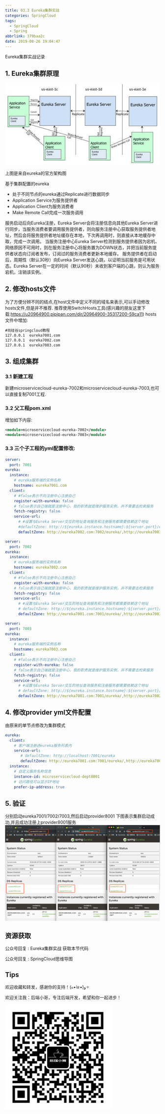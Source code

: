 ```yaml
---
title: 03.3 Eureka集群实战
categories: SpringCloud
tags:
  - SpringCloud
  - Spring
abbrlink: 379baa2c
date: 2019-08-26 19:04:47
---
```


Eureka集群实战记录

<!--more-->

## 1. Eureka集群原理

![](https://raw.githubusercontent.com/lujiahao0708/PicRepo/master/blogPic/SpringCloud/尚硅谷-SpringCloud教程/03.3%20Eureka集群实战/1.eureka-server.png)

上图是来自eureka的官方架构图

基于集群配置的eureka
- 处于不同节点的eureka通过Replicate进行数据同步 
- Application Service为服务提供者 
- Application Client为服务消费者 
- Make Remote Call完成一次服务调用

服务启动后向Eureka注册，Eureka Server会将注册信息向其他Eureka Server进行同步，当服务消费者要调用服务提供者，则向服务注册中心获取服务提供者地址，然后会将服务提供者地址缓存在本地，下次再调用时，则直接从本地缓存中取，完成一次调用。
当服务注册中心Eureka Server检测到服务提供者因为宕机、网络原因不可用时，则在服务注册中心将服务置为DOWN状态，并把当前服务提供者状态向订阅者发布，订阅过的服务消费者更新本地缓存。
服务提供者在启动后，周期性（默认30秒）向Eureka Server发送心跳，以证明当前服务是可用状态。Eureka Server在一定的时间（默认90秒）未收到客户端的心跳，则认为服务宕机，注销该实例。

## 2. 修改hosts文件

为了方便分辨不同的结点,在host文件中定义不同的域名来表示,可以手动修改hosts文件,但是并不推荐.
推荐使用SwitchHosts工具(感兴趣的朋友这里下载:https://u20964900.pipipan.com/dir/20964900-35317200-59ca11)
hosts文件中增加:
```
#尚硅谷springcloud教程
127.0.0.1  eureka7001.com
127.0.0.1  eureka7002.com
127.0.0.1  eureka7003.com
```

## 3. 组成集群
### 3.1 新建工程
新建microservicecloud-eureka-7002和microservicecloud-eureka-7003,也可以直接复制7001工程.

### 3.2 父工程pom.xml
增加如下内容:
```xml
<module>microservicecloud-eureka-7002</module>
<module>microservicecloud-eureka-7003</module>
```

### 3.3 三个子工程的yml配置修改:
```yaml
server:
  port: 7001
eureka:
  instance:
    # eureka服务端的实例名称
    hostname: eureka7001.com
  client:
    # #false表示不向注册中心注册自己
    register-with-eureka: false
    # false表示自己端就是注册中心，我的职责就是维护服务实例，并不需要去检索服务
    fetch-registry: false
    service-url:
      # #设置与Eureka Server交互的地址查询服务和注册服务都需要依赖这个地址
      #defaultZone: http://${eureka.instance.hostname}:${server.port}/eureka/
      defaultZone: http://eureka7002.com:7002/eureka/,http://eureka7003.com:7003/eureka/
```

```yaml
server:
  port: 7002
eureka:
  instance:
    # eureka服务端的实例名称
    hostname: eureka7002.com
  client:
    # #false表示不向注册中心注册自己
    register-with-eureka: false
    # false表示自己端就是注册中心，我的职责就是维护服务实例，并不需要去检索服务
    fetch-registry: false
    service-url:
      # #设置与Eureka Server交互的地址查询服务和注册服务都需要依赖这个地址
      # defaultZone: http://${eureka.instance.hostname}:${server.port}/eureka/
      defaultZone: http://eureka7001.com:7001/eureka/,http://eureka7003.com:7003/eureka/
```

```yaml
server:
  port: 7003
eureka:
  instance:
    # eureka服务端的实例名称
    hostname: eureka7003.com
  client:
    # #false表示不向注册中心注册自己
    register-with-eureka: false
    # false表示自己端就是注册中心，我的职责就是维护服务实例，并不需要去检索服务
    fetch-registry: false
    service-url:
      # #设置与Eureka Server交互的地址查询服务和注册服务都需要依赖这个地址
      # defaultZone: http://${eureka.instance.hostname}:${server.port}/eureka/
      defaultZone: http://eureka7001.com:7001/eureka/,http://eureka7002.com:7002/eureka/
```


## 4. 修改provider yml文件配置
由原来的单节点修改为集群模式
```yaml
eureka:
  client:
    # 客户端注册进eureka服务列表内
    service-url:
       # defaultZone: http://localhost:7001/eureka
       defaultZone: http://eureka7001.com:7001/eureka/,http://eureka7002.com:7002/eureka/,http://eureka7003.com:7003/eureka/
  instance:
    # 自定义服务名称信息
    instance-id: microservicecloud-dept8001
    # 访问路径可以显示IP地址
    prefer-ip-address: true
```

## 5. 验证
分别启动eureka7001/7002/7003,然后启动provider8001
下图表示集群启动成功,并且成功注册上provider8001服务
![](https://raw.githubusercontent.com/lujiahao0708/PicRepo/master/blogPic/SpringCloud/%E5%B0%9A%E7%A1%85%E8%B0%B7-SpringCloud%E6%95%99%E7%A8%8B/03.3%20Eureka%E9%9B%86%E7%BE%A4%E5%AE%9E%E6%88%98/2.eureka-server-result.png)


## 资源获取
公众号回复 : Eureka集群实战 获取本节代码

公众号回复 : SpringCloud思维导图

## Tips
欢迎收藏和转发，感谢你的支持！(๑•̀ㅂ•́)و✧ 

欢迎关注我：后端小哥，专注后端开发，希望和你一起进步！

![](https://raw.githubusercontent.com/lujiahao0708/PicRepo/master/%E5%85%AC%E4%BC%97%E5%8F%B7%E4%BA%8C%E7%BB%B4%E7%A0%81.jpg)
